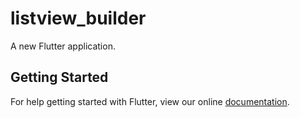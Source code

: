 # listview_builder

A new Flutter application.

## Getting Started

For help getting started with Flutter, view our online
[documentation](https://flutter.io/).
